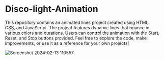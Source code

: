 # Disco-light-Animation

This repository contains an animated lines project created using HTML, CSS, and JavaScript. The project features dynamic lines that bounce in various colors and durations. Users can control the animation with the Start, Reset, and Stop buttons provided. Feel free to explore the code, make improvements, or use it as a reference for your own projects!

![Screenshot 2024-02-13 110557](https://github.com/jaiswalrahul2427/Disco-light-Animation/assets/133475235/f274f291-3f0c-4107-8c9e-1516279ee431)


